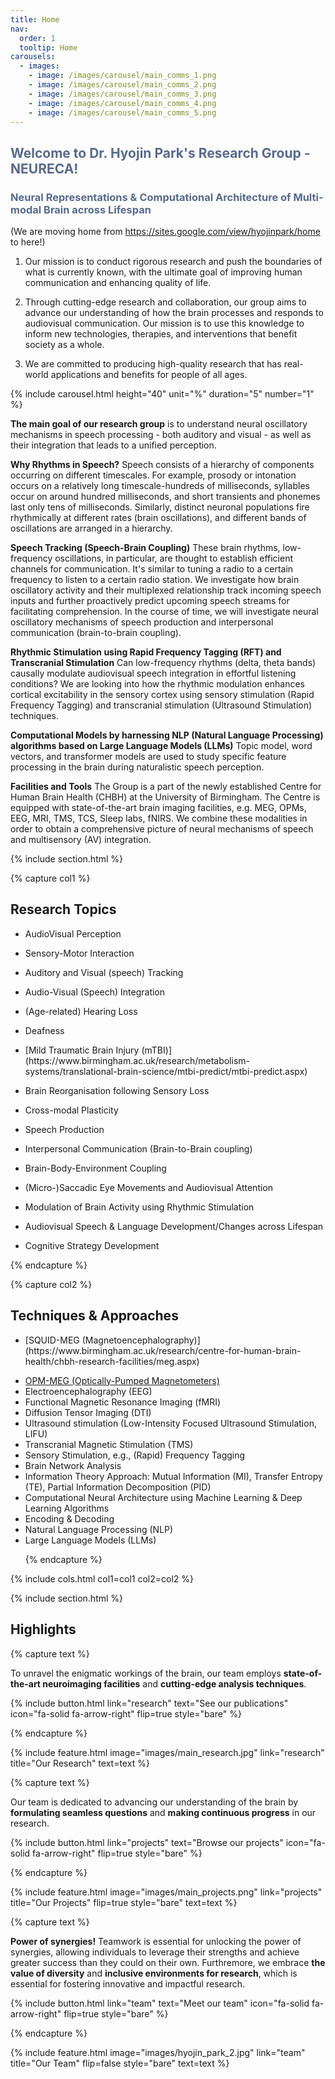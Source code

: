 ```yaml
---
title: Home
nav:
  order: 1
  tooltip: Home
carousels:
  - images: 
    - image: /images/carousel/main_comms_1.png
    - image: /images/carousel/main_comms_2.png
    - image: /images/carousel/main_comms_3.png
    - image: /images/carousel/main_comms_4.png
    - image: /images/carousel/main_comms_5.png
---
```


## <span style="color: #586A8C;">Welcome to Dr. Hyojin Park's Research Group - NEURECA!</span>
### <span style="color: #586A8C;">Neural Representations & Computational Architecture of Multi-modal Brain across Lifespan</span>
(We are moving home from <https://sites.google.com/view/hyojinpark/home> to here!)

1. Our mission is to conduct rigorous research and push the boundaries of what is currently known, with the ultimate goal of improving human communication and enhancing quality of life.

2. Through cutting-edge research and collaboration, our group aims to advance our understanding of how the brain processes and responds to audiovisual communication. Our mission is to use this knowledge to inform new technologies, therapies, and interventions that benefit society as a whole.

3. We are committed to producing high-quality research that has real-world applications and benefits for people of all ages.

{% include carousel.html
height="40"
unit="%"
duration="5"
number="1" 
%}

**The main goal of our research group** is to understand neural oscillatory mechanisms in speech processing - both auditory and visual - as well as their integration that leads to a unified perception. 

**Why Rhythms in Speech?** Speech consists of a hierarchy of components occurring on different timescales. For example, prosody or intonation occurs on a relatively long timescale-hundreds of milliseconds, syllables occur on around hundred milliseconds, and short transients and phonemes last only tens of milliseconds. Similarly, distinct neuronal populations fire rhythmically at different rates (brain oscillations), and different bands of oscillations are arranged in a hierarchy.

**Speech Tracking (Speech-Brain Coupling)** These brain rhythms, low-frequency oscillations, in particular, are thought to establish efficient channels for communication. It's similar to tuning a radio to a certain frequency to listen to a certain radio station. We investigate how brain oscillatory activity and their multiplexed relationship track incoming speech inputs and further proactively predict upcoming speech streams for facilitating comprehension. In the course of time, we will investigate neural oscillatory mechanisms of speech production and interpersonal communication (brain-to-brain coupling).

**Rhythmic Stimulation using Rapid Frequency Tagging (RFT) and Transcranial Stimulation** Can low-frequency rhythms (delta, theta bands) causally modulate audiovisual speech integration in effortful listening conditions? We are looking into how the rhythmic modulation enhances cortical excitability in the sensory cortex using sensory stimulation (Rapid Frequency Tagging) and transcranial stimulation (Ultrasound Stimulation) techniques. 

**Computational Models by harnessing NLP (Natural Language Processing) algorithms based on Large Language Models (LLMs)** Topic model, word vectors, and transformer models are used to study specific feature processing in the brain during naturalistic speech perception.

**Facilities and Tools** The Group is a part of the newly established Centre for Human Brain Health (CHBH) at the University of Birmingham. The Centre is equipped with state-of-the-art brain imaging facilities, e.g. MEG, OPMs, EEG, MRI, TMS, TCS, Sleep labs, fNIRS. We combine these modalities in order to obtain a comprehensive picture of neural mechanisms of speech and multisensory (AV) integration.

{% include section.html %}

{% capture col1 %}
## Research Topics
- <p style='text-align: left;'>AudioVisual Perception
- <p style='text-align: left;'>Sensory-Motor Interaction
- <p style='text-align: left;'>Auditory and Visual (speech) Tracking
- <p style='text-align: left;'>Audio-Visual (Speech) Integration
- <p style='text-align: left;'>(Age-related) Hearing Loss
- <p style='text-align: left;'>Deafness
- <p style='text-align: left;'>[Mild Traumatic Brain Injury (mTBI)](https://www.birmingham.ac.uk/research/metabolism-systems/translational-brain-science/mtbi-predict/mtbi-predict.aspx)
- <p style='text-align: left;'>Brain Reorganisation following Sensory Loss
- <p style='text-align: left;'>Cross-modal Plasticity
- <p style='text-align: left;'>Speech Production
- <p style='text-align: left;'>Interpersonal Communication (Brain-to-Brain coupling)
- <p style='text-align: left;'>Brain-Body-Environment Coupling
- <p style='text-align: left;'>(Micro-)Saccadic Eye Movements and Audiovisual Attention
- <p style='text-align: left;'>Modulation of Brain Activity using Rhythmic Stimulation
- <p style='text-align: left;'>Audiovisual Speech & Language Development/Changes across Lifespan
- <p style='text-align: left;'>Cognitive Strategy Development
{% endcapture %}

{% capture col2 %}
## Techniques & Approaches
- <p style='text-align: left;'>[SQUID-MEG (Magnetoencephalography)](https://www.birmingham.ac.uk/research/centre-for-human-brain-health/chbh-research-facilities/meg.aspx)
- [OPM-MEG (Optically-Pumped Magnetometers)](https://www.birmingham.ac.uk/research/centre-for-human-brain-health/chbh-research-facilities/opm.aspx)
- Electroencephalography (EEG)
- Functional Magnetic Resonance Imaging (fMRI)
- Diffusion Tensor Imaging (DTI)
- Ultrasound stimulation (Low-Intensity Focused Ultrasound Stimulation, LIFU)
- Transcranial Magnetic Stimulation (TMS)
- Sensory Stimulation, e.g., (Rapid) Frequency Tagging
- Brain Network Analysis
- Information Theory Approach: Mutual Information (MI), Transfer Entropy (TE), Partial Information Decomposition (PID)
- Computational Neural Architecture using Machine Learning & Deep Learning Algorithms
- Encoding & Decoding
- Natural Language Processing (NLP)
- Large Language Models (LLMs)</p>
{% endcapture %}

{% include cols.html col1=col1 col2=col2 %}

{% include section.html %}

## Highlights

{% capture text %}

To unravel the enigmatic workings of the brain, our team employs **state-of-the-art neuroimaging facilities** and **cutting-edge analysis techniques**.

{%
  include button.html
  link="research"
  text="See our publications"
  icon="fa-solid fa-arrow-right"
  flip=true
  style="bare"
%}

{% endcapture %}

{%
  include feature.html
  image="images/main_research.jpg"
  link="research"
  title="Our Research"
  text=text
%}

{% capture text %}

Our team is dedicated to advancing our understanding of the brain by **formulating seamless questions** and **making continuous progress** in our research.

{%
  include button.html
  link="projects"
  text="Browse our projects"
  icon="fa-solid fa-arrow-right"
  flip=true
  style="bare"
%}

{% endcapture %}

{%
  include feature.html
  image="images/main_projects.png"
  link="projects"
  title="Our Projects"
  flip=true
  style="bare"
  text=text
%}

{% capture text %}

**Power of synergies!** Teamwork is essential for unlocking the power of synergies, allowing individuals to leverage their strengths and achieve greater success than they could on their own. Furthremore, we embrace **the value of diversity** and **inclusive environments for research**, which is essential for fostering innovative and impactful research.

{%
  include button.html
  link="team"
  text="Meet our team"
  icon="fa-solid fa-arrow-right"
  flip=true
  style="bare"
%}

{% endcapture %}

{%
  include feature.html
  image="images/hyojin_park_2.jpg"
  link="team"
  title="Our Team"
  flip=false
  style="bare"
  text=text
%}
